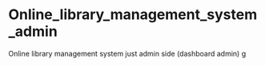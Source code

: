 # Online_library_management_system_admin
Online library management system just admin side (dashboard admin)
g